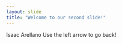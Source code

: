 ```yaml
---
layout: slide
title: "Welcome to our second slide!"
---
```

Isaac Arellano
Use the left arrow to go back!